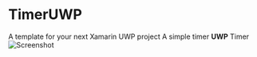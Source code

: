 # TimerUWP
A template for your next Xamarin UWP project
A simple timer **UWP** Timer
![Screenshot](/Exam/Exam/Timer.jpeg)

